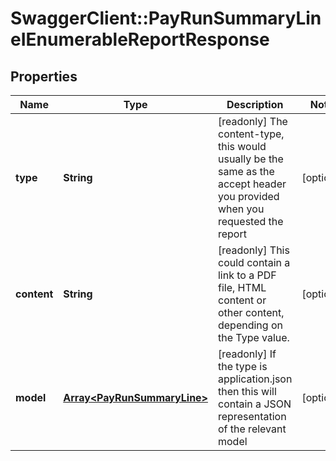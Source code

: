 # SwaggerClient::PayRunSummaryLineIEnumerableReportResponse

## Properties
Name | Type | Description | Notes
------------ | ------------- | ------------- | -------------
**type** | **String** | [readonly] The content-type, this would usually be the same as the accept header you provided when you requested the report | [optional] 
**content** | **String** | [readonly] This could contain a link to a PDF file, HTML content or other content, depending on the Type value. | [optional] 
**model** | [**Array&lt;PayRunSummaryLine&gt;**](PayRunSummaryLine.md) | [readonly] If the type is application.json then this will contain a JSON representation of the relevant model | [optional] 

